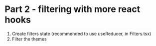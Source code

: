 # Part 2 - filtering with more react hooks

1. Create filters state (recommended to use useReducer, in Filters.tsx)
2. Filter the themes
